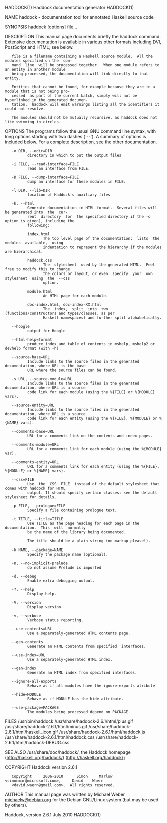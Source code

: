HADDOCK(1)                         Haddock documentation generator                         HADDOCK(1)

NAME
       haddock - documentation tool for annotated Haskell source code

SYNOPSIS
       haddock [options] file...

DESCRIPTION
       This  manual page documents briefly the haddock command.  Extensive documentation is available
       in various other formats including DVI, PostScript and HTML; see below.

       file is a filename containing a Haskell source module.  All the modules specified on the  com‐
       mand  line  will be processed together.  When one module refers to an entity in another module
       being processed, the documentation will link directly to that entity.

       Entities that cannot be found, for example because they are in a module that is not being pro‐
       cessed  as part of the current batch, simply will not be hyperlinked in the generated documen‐
       tation.  haddock will emit warnings listing all the identifiers it could not resolve.

       The modules should not be mutually recursive, as haddock does not like swimming in circles.

OPTIONS
       The programs follow the usual GNU command line syntax, with long  options  starting  with  two
       dashes  (`--').   A summary of options is included below.  For a complete description, see the
       other documentation.

       -o DIR, --odir=DIR
              directory in which to put the output files

       -i FILE, --read-interface=FILE
              read an interface from FILE.

       -D FILE, --dump-interface=FILE
              dump an interface for these modules in FILE.

       -l DIR, --lib=DIR
              location of Haddock's auxiliary files

       -h, --html
              Generate documentation in HTML format.  Several files will be generated into  the  cur‐
              rent  directory  (or  the specified directory if the -o option is given), including the
              following:

              index.html
                     The top level page of the documentation:  lists  the  modules  available,  using
                     indentation to represent the hierarchy if the modules are hierarchical.

              haddock.css
                     The  stylesheet  used by the generated HTML.  Feel free to modify this to change
                     the colors or layout, or even  specify  your  own  stylesheet  using  the  --css
                     option.

              module.html
                     An HTML page for each module.

              doc-index.html, doc-index-XX.html
                     The  index,  split  into  two  (functions/constructors and types/classes, as per
                     Haskell namespaces) and further split alphabetically.

       --hoogle
              output for Hoogle

       --html-help=format
              produce index and table of contents in mshelp, mshelp2 or devhelp format (with -h)

       --source-base=URL
              Include links to the source files in the generated documentation, where URL is the base
              URL where the source files can be found.

       -s URL, --source-module=URL
              Include links to the source files in the generated documentation, where URL is a source
              code link for each module (using the %{FILE} or %{MODULE} vars).

       --source-entity=URL
              Include links to the source files in the generated documentation, where URL is a source
              code link for each entity (using the %{FILE}, %{MODULE} or %{NAME} vars).

       --comments-base=URL
              URL for a comments link on the contents and index pages.

       --comments-module=URL
              URL for a comments link for each module (using the %{MODULE} var).

       --comments-entity=URL
              URL for a comments link for each entity (using the %{FILE}, %{MODULE} or %{NAME} vars).

       --css=FILE
              Use  the  CSS  FILE  instead of the default stylesheet that comes with haddock for HTML
              output. It should specify certain classes: see the default stylesheet for details.

       -p FILE, --prologue=FILE
              Specify a file containing prologue text.

       -t TITLE, --title=TITLE
              Use TITLE as the page heading for each page in the documentation.  This  will  normally
              be the name of the library being documented.

              The title should be a plain string (no markup please!).

       -k NAME, --package=NAME
              Specify the package name (optional).

       -n, --no-implicit-prelude
              do not assume Prelude is imported

       -d, --debug
              Enable extra debugging output.

       -?, --help
              Display help.

       -V, --version
              Display version.

       -v, --verbose
              Verbose status reporting.

       --use-contents=URL
              Use a separately-generated HTML contents page.

       --gen-contents
              Generate an HTML contents from specified  interfaces.

       --use-index=URL
              Use a separately-generated HTML index.

       --gen-index
              Generate an HTML index from specified interfaces.

       --ignore-all-exports
              Behave as if all modules have the ignore-exports atribute

       --hide=MODULE
              Behave as if MODULE has the hide attribute.

       --use-package=PACKAGE
              The modules being processed depend on PACKAGE.

FILES
       /usr/bin/haddock
       /usr/share/haddock-2.6.1/html/plus.gif
       /usr/share/haddock-2.6.1/html/minus.gif
       /usr/share/haddock-2.6.1/html/haskell_icon.gif
       /usr/share/haddock-2.6.1/html/haddock.js
       /usr/share/haddock-2.6.1/html/haddock.css
       /usr/share/haddock-2.6.1/html/haddock-DEBUG.css

SEE ALSO
       /usr/share/doc/haddock/,
       the Haddock homepage (http://haskell.org/haddock/) ⟨http://haskell.org/haddock/⟩

COPYRIGHT
       Haddock version 2.6.1

       Copyright     2006-2010      Simon     Marlow     <simonmar@microsoft.com>,     Dawid    Waern
       <david.waern@gmail.com>.  All rights reserved.

AUTHOR
       This manual page was written by Michael Weber <michaelw@debian.org> for the  Debian  GNU/Linux
       system (but may be used by others).

Haddock, version 2.6.1                        July 2010                                    HADDOCK(1)
